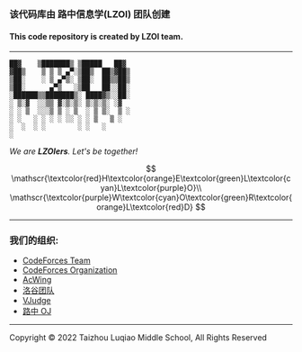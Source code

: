 ### 该代码库由 路中信息学(LZOI) 团队创建
#### This code repository is created by LZOI team.

---

```
██▓    ▒███████▒ ▒█████   ██▓
▓██▒    ▒ ▒ ▒ ▄▀░▒██▒  ██▒▓██▒
▒██░    ░ ▒ ▄▀▒░ ▒██░  ██▒▒██▒
▒██░      ▄▀▒   ░▒██   ██░░██░
░██████▒▒███████▒░ ████▓▒░░██░
░ ▒░▓  ░░▒▒ ▓░▒░▒░ ▒░▒░▒░ ░▓
░ ░ ▒  ░░░▒ ▒ ░ ▒  ░ ▒ ▒░  ▒ ░
░ ░   ░ ░ ░ ░ ░░ ░ ░ ▒   ▒ ░
░  ░  ░ ░        ░ ░   ░
░
```

_We are **LZOIers**. Let's be together!_

$$
\mathscr{\textcolor{red}H\textcolor{orange}E\textcolor{green}L\textcolor{cyan}L\textcolor{purple}O}\\
\mathscr{\textcolor{purple}W\textcolor{cyan}O\textcolor{green}R\textcolor{orange}L\textcolor{red}D}
$$

---

### 我们的组织:

- [CodeForces Team](https://codeforces.com/team/105546)
- [CodeForces Organization](https://codeforces.com/ratings/organization/34001)
- [AcWing](https://www.acwing.com/user/security/school_verify/ac_stars/)
- [洛谷团队](https://www.luogu.com.cn/team/46111)
- [VJudge](https://vjudge.net/group/lzoi)
- [路中 OJ](http://120.48.149.4:8888)

---

Copyright © 2022 Taizhou Luqiao Middle School, All Rights Reserved
